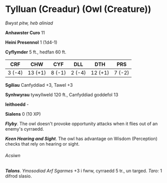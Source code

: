 # Tylluan (Creadur) (Owl (Creature))

*Bwyst pitw, heb aliniad*

**Anhawster Curo** 11

**Heini Presennol** 1 (1d4-1)

**Cyflymder** 5 ft., hedfan 60 ft.

| CRF    | CHW     | CYF    | DLL    | DTH     | PRS    |
|--------|---------|--------|--------|---------|--------|
| 3 (-4) | 13 (+1) | 8 (-1) | 2 (-4) | 12 (+1) | 7 (-2) |

**Sgiliau** Canfyddiad +3, Tawel +3

**Synhwyrau** tywyllweld 120 ft., Canfyddiad goddefol 13

**Ieithoedd** -

**Sialens** 0 (10 XP)

***Flyby***. The owl doesn't provoke opportunity attacks when it flies out of an enemy's cyrraedd.

***Keen Hearing and Sight***. The owl has advantage on Wisdom (Perception) checks that rely on hearing or sight.

###### Acsiwn

***Talons***. *Ymosodiad Arf Sgarmes* +3 i fwrw, cyrraedd 5 tr., un targed. *Taro:* 1 difrod slasio.